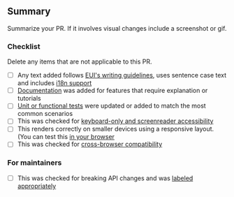 ## Summary

Summarize your PR. If it involves visual changes include a screenshot or gif.

### Checklist

Delete any items that are not applicable to this PR.

- [ ] Any text added follows [EUI's writing guidelines](https://elastic.github.io/eui/#/guidelines/writing), uses sentence case text and includes [i18n support](https://github.com/elastic/kibana/blob/master/packages/kbn-i18n/README.md)
- [ ] [Documentation](https://www.elastic.co/guide/en/kibana/master/development-documentation.html) was added for features that require explanation or tutorials
- [ ] [Unit or functional tests](https://www.elastic.co/guide/en/kibana/master/development-tests.html) were updated or added to match the most common scenarios
- [ ] This was checked for [keyboard-only and screenreader accessibility](https://developer.mozilla.org/en-US/docs/Learn/Tools_and_testing/Cross_browser_testing/Accessibility#Accessibility_testing_checklist)
- [ ] This renders correctly on smaller devices using a responsive layout. (You can test this [in your browser](https://www.browserstack.com/guide/responsive-testing-on-local-server)
- [ ] This was checked for [cross-browser compatibility](https://www.elastic.co/support/matrix#matrix_browsers)

### For maintainers

- [ ] This was checked for breaking API changes and was [labeled appropriately](https://www.elastic.co/guide/en/kibana/master/contributing.html#kibana-release-notes-process)
